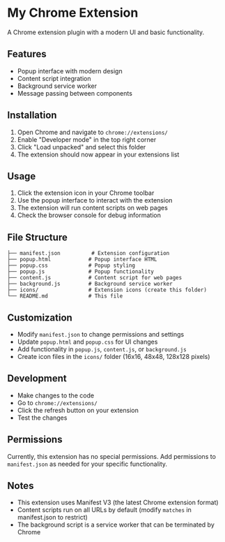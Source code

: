 # My Chrome Extension

A Chrome extension plugin with a modern UI and basic functionality.

## Features

- Popup interface with modern design
- Content script integration
- Background service worker
- Message passing between components

## Installation

1. Open Chrome and navigate to `chrome://extensions/`
2. Enable "Developer mode" in the top right corner
3. Click "Load unpacked" and select this folder
4. The extension should now appear in your extensions list

## Usage

1. Click the extension icon in your Chrome toolbar
2. Use the popup interface to interact with the extension
3. The extension will run content scripts on web pages
4. Check the browser console for debug information

## File Structure

```
├── manifest.json          # Extension configuration
├── popup.html            # Popup interface HTML
├── popup.css             # Popup styling
├── popup.js              # Popup functionality
├── content.js            # Content script for web pages
├── background.js         # Background service worker
├── icons/                # Extension icons (create this folder)
└── README.md             # This file
```

## Customization

- Modify `manifest.json` to change permissions and settings
- Update `popup.html` and `popup.css` for UI changes
- Add functionality in `popup.js`, `content.js`, or `background.js`
- Create icon files in the `icons/` folder (16x16, 48x48, 128x128 pixels)

## Development

- Make changes to the code
- Go to `chrome://extensions/`
- Click the refresh button on your extension
- Test the changes

## Permissions

Currently, this extension has no special permissions. Add permissions to `manifest.json` as needed for your specific functionality.

## Notes

- This extension uses Manifest V3 (the latest Chrome extension format)
- Content scripts run on all URLs by default (modify `matches` in manifest.json to restrict)
- The background script is a service worker that can be terminated by Chrome
